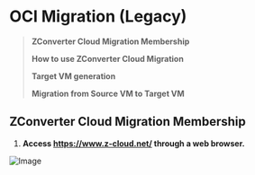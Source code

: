 OCI Migration (Legacy)
============
>**ZConverter Cloud Migration Membership**
>
> **How to use ZConverter Cloud Migration**
>
> **Target VM generation**
>
> **Migration from Source VM to Target VM**

## ZConverter Cloud Migration Membership

   1. **Access https://www.z-cloud.net/ through a web browser.**

![Image](https://objectstorage.ap-seoul-1.oraclecloud.com/p/gKD8xqKJWI4b9meer9eGQEeVXiyIjxDzTucbGwm8FrO5O1w6sicIFXYTjTH52RX7/n/idffti7li8cs/b/github_image_bucket/o/z-cloud/login_page.png)
